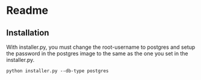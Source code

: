 # Readme

## Installation

With installer.py, you must change the root-username to postgres and setup the password in the postgres image to the same as the one you set in the installer.py.

```shell
python installer.py --db-type postgres
```
